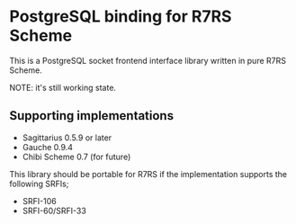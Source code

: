 PostgreSQL binding for R7RS Scheme
==================================

This is a PostgreSQL socket frontend interface library written in pure
R7RS Scheme.

NOTE: it's still working state.

Supporting implementations
--------------------------

- Sagittarius 0.5.9 or later
- Gauche 0.9.4
- Chibi Scheme 0.7 (for future)

This library should be portable for R7RS if the implementation supports 
the following SRFIs;

- SRFI-106
- SRFI-60/SRFI-33

